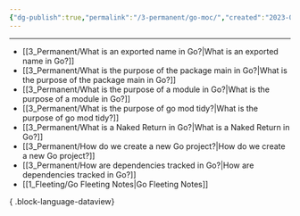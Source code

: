 ```yaml
---
{"dg-publish":true,"permalink":"/3-permanent/go-moc/","created":"2023-08-03T06:48:54.702-06:00","updated":"2023-08-03T15:46:06.418-06:00"}
---
```



---
- [[3_Permanent/What is an exported name in Go?\|What is an exported name in Go?]]
- [[3_Permanent/What is the purpose of the package main in Go?\|What is the purpose of the package main in Go?]]
- [[3_Permanent/What is the purpose of a module in Go?\|What is the purpose of a module in Go?]]
- [[3_Permanent/What is the purpose of go mod tidy?\|What is the purpose of go mod tidy?]]
- [[3_Permanent/What is a Naked Return in Go?\|What is a Naked Return in Go?]]
- [[3_Permanent/How do we create a new Go project?\|How do we create a new Go project?]]
- [[3_Permanent/How are dependencies tracked in Go?\|How are dependencies tracked in Go?]]
- [[1_Fleeting/Go Fleeting Notes\|Go Fleeting Notes]]

{ .block-language-dataview}